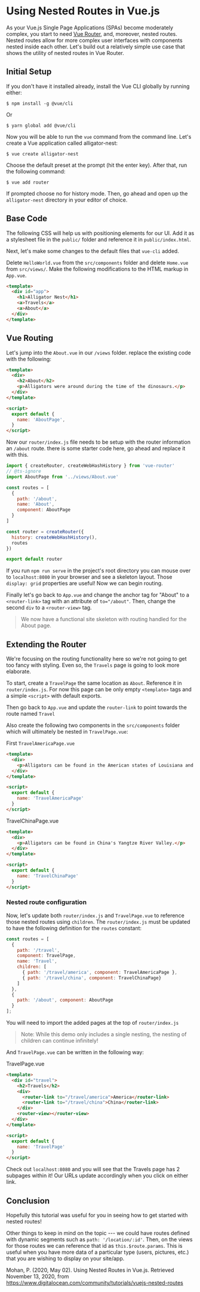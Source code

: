 # Using Nested Routes in Vue.js

As your Vue.js Single Page Applications (SPAs) become moderately complex, you start to need [Vue Router](https://router.vuejs.org/), and, moreover, nested routes. Nested routes allow for more complex user interfaces with components nested inside each other. Let's build out a relatively simple use case that shows the utility of nested routes in Vue Router.

## Initial Setup

If you don't have it installed already, install the Vue CLI globally by running either:

```
$ npm install -g @vue/cli
```

Or

```
$ yarn global add @vue/cli
```

Now you will be able to run the `vue` command from the command line. Let's create a Vue application called alligator-nest:

```
$ vue create alligator-nest
```

Choose the default preset at the prompt (hit the enter key). After that, run the following command:

```
$ vue add router
```

If prompted choose no for history mode. Then, go ahead and open up the `alligator-nest` directory in your editor of choice.

## Base Code

The following CSS will help us with positioning elements for our UI. Add it as a stylesheet file in the `public/` folder and reference it in `public/index.html`. 

Next, let's make some changes to the default files that `vue-cli` added.

Delete `HelloWorld.vue` from the `src/components` folder and delete `Home.vue` from `src/views/`. Make the following modifications to the HTML markup in `App.vue`.

```html
<template>
  <div id="app">
    <h1>Alligator Nest</h1>
    <a>Travels</a>
    <a>About</a>
  </div>
</template>
```

## Vue Routing

Let's jump into the `About.vue` in our `/views` folder. replace the existing code with the following:

```html
<template>
  <div>
    <h2>About</h2>
    <p>Alligators were around during the time of the dinosaurs.</p>
  </div>
</template>

<script>
  export default {
    name: 'AboutPage',
  }
</script>
```

Now our `router/index.js` file needs to be setup with the router information an `/about` route. there is some starter code here, go ahead and replace it with this.

```javascript
import { createRouter, createWebHashHistory } from 'vue-router'
// @ts-ignore
import AboutPage from '../views/About.vue'

const routes = [
  {
    path: '/about',
    name: 'About',
    component: AboutPage
  }
]

const router = createRouter({
  history: createWebHashHistory(),
  routes
})

export default router
```
If you run `npm run serve` in the project's root directory you can mouse over to `localhost:8080` in your browser and see a skeleton layout. Those `display: grid` properties are useful! Now we can begin routing.

Finally let's go back to `App.vue` and change the anchor tag for "About" to a `<router-link>` tag with an attribute of `to="/about"`. Then, change the second `div` to a `<router-view>` tag.

> We now have a functional site skeleton with routing handled for the About page.


## Extending the Router
We're focusing on the routing functionality here so we're not going to get too fancy with styling. Even so, the `Travels` page is going to look more elaborate.

To start, create a `TravelPage` the same location as `About`. Reference it in `router/index.js`. For now this page can be only empty `<template>` tags and a simple `<script>` with default exports. 

Then go back to `App.vue` and update the `router-link` to point towards the route named `Travel`

Also create the following two components in the `src/components` folder which will ultimately be nested in `TravelPage.vue`:

First `TravelAmericaPage.vue`

```html
<template>
  <div>
    <p>Alligators can be found in the American states of Louisiana and Florida.</p>
  </div>
</template>

<script>
  export default {
    name: 'TravelAmericaPage'
  }
</script>
```


TravelChinaPage.vue

```html
<template>
  <div>
    <p>Alligators can be found in China's Yangtze River Valley.</p>
  </div>
</template>

<script>
  export default {
    name: 'TravelChinaPage'
  }
</script>

```


### Nested route configuration

Now, let's update both `router/index.js` and `TravelPage.vue` to reference those nested routes using `children`. The `router/index.js` must be updated to have the following definition for the `routes` constant:

```javascript
const routes = [
  {
    path: '/travel', 
    component: TravelPage,
    name: 'Travel',
    children: [
      { path: '/travel/america', component: TravelAmericaPage },
      { path: '/travel/china', component: TravelChinaPage}
    ]
  },
  {
    path: '/about', component: AboutPage
  }
];
```
You will need to import the added pages at the top of `router/index.js`

> Note: While this demo only includes a single nesting, the nesting of children can continue infinitely!

And `TravelPage.vue` can be written in the following way:

TravelPage.vue

```html
<template>
  <div id="travel">
    <h2>Travels</h2>
    <div>
      <router-link to="/travel/america">America</router-link>
      <router-link to="/travel/china">China</router-link>
    </div>
    <router-view></router-view>
  </div>
</template>

<script>
  export default {
    name: 'TravelPage'
  }
</script>
```

Check out `localhost:8080` and you will see that the Travels page has 2 subpages within it! Our URLs update accordingly when you click on either link.

## Conclusion

Hopefully this tutorial was useful for you in seeing how to get started with nested routes!

Other things to keep in mind on the topic --- we could have routes defined with dynamic segments such as `path: '/location/:id'`. Then, on the views for those routes we can reference that id as `this.$route.params`. This is useful when you have more data of a particular type (users, pictures, etc.) that you are wishing to display on your site/app.

Mohan, P. (2020, May 02). Using Nested Routes in Vue.js. Retrieved November 13, 2020, from https://www.digitalocean.com/community/tutorials/vuejs-nested-routes
